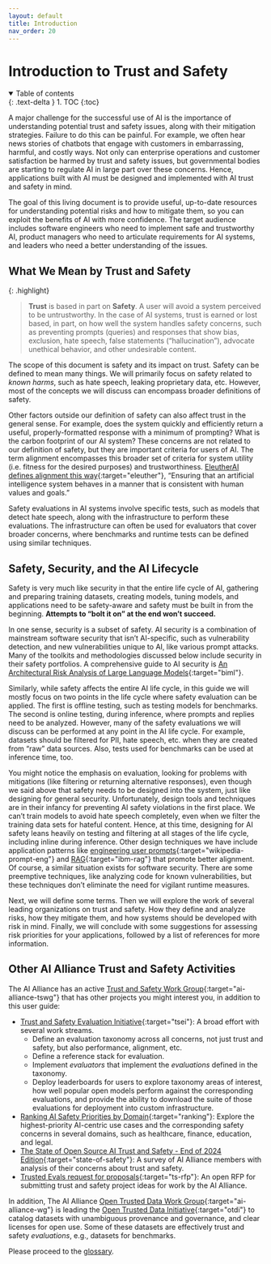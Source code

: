 ```yaml
---
layout: default
title: Introduction
nav_order: 20
---
```


# Introduction to Trust and Safety

<details open markdown="block">
  <summary>
    Table of contents
  </summary>
  {: .text-delta }
1. TOC
{:toc}
</details>

A major challenge for the successful use of AI is the importance of understanding potential trust and safety issues, along with their mitigation strategies. Failure to do this can be painful. For example, we often hear news stories of chatbots that engage with customers in embarrassing, harmful, and costly ways. Not only can enterprise operations and customer satisfaction be harmed by trust and safety issues, but governmental bodies are starting to regulate AI in large part over these concerns. Hence, applications built with AI must be designed and implemented with AI trust and safety in mind.

The goal of this living document is to provide useful, up-to-date resources for understanding potential risks and how to mitigate them, so you can exploit the benefits of AI with more confidence. The target audience includes software engineers who need to implement safe and trustworthy AI, product managers who need to articulate requirements for AI systems, and leaders who need a better understanding of the issues. 

## What We Mean by Trust and Safety

{: .highlight}
> **Trust** is based in part on **Safety**. A user will avoid a system perceived to be untrustworthy. In the case of AI systems, trust is earned or lost based, in part, on how well the system handles safety concerns, such as preventing prompts (queries) and responses that show bias, exclusion, hate speech, false statements (“hallucination”), advocate unethical behavior, and other undesirable content.

The scope of this document is safety and its impact on trust. Safety can be defined to mean many things. We will primarily focus on safety related to _known harms_, such as hate speech, leaking proprietary data, etc. However, most of the concepts we will discuss can encompass broader definitions of safety. 

Other factors outside our definition of safety can also affect trust in the general sense. For example, does the system quickly and efficiently return a useful, properly-formatted response with a minimum of prompting? What is the carbon footprint of our AI system? These concerns are not related to our definition of safety, but they are important criteria for users of AI. The term alignment encompasses this broader set of criteria for system utility (i.e. fitness for the desired purposes) and trustworthiness. [EleutherAI defines alignment this way](https://www.eleuther.ai/alignment){:target="eleuther"}, &ldquo;Ensuring that an artificial intelligence system behaves in a manner that is consistent with human values and goals.&rdquo;

Safety evaluations in AI systems involve specific tests, such as models that detect hate speech, along with the infrastructure to perform these evaluations. The infrastructure can often be used for evaluators that cover broader concerns, where benchmarks and runtime tests can be defined using similar techniques.

## Safety, Security, and the AI Lifecycle

Safety is very much like security in that the entire life cycle of AI, gathering and preparing training datasets, creating models, tuning models, and applications need to be safety-aware and safety must be built in from the beginning. **Attempts to “bolt it on” at the end won’t succeed.**

In one sense, security is a subset of safety. AI security is a combination of mainstream software security that isn’t AI-specific, such as vulnerability detection, and new vulnerabilities unique to AI, like various prompt attacks. Many of the toolkits and methodologies discussed below include security in their safety portfolios. A comprehensive guide to AI security is [An Architectural Risk Analysis of Large Language Models](https://berryvilleiml.com/results/){:target="biml"}.

Similarly, while safety affects the entire AI life cycle, in this guide we will mostly focus on two points in the life cycle where safety evaluation can be applied. The first is offline testing, such as testing models for benchmarks. The second is online testing, during inference, where prompts and replies need to be analyzed. However, many of the safety evaluations we will discuss can be performed at any point in the AI life cycle. For example, datasets should be filtered for PII, hate speech, etc. when they are created from “raw” data sources. Also, tests used for benchmarks can be used at inference time, too.

You might notice the emphasis on evaluation, looking for problems with mitigations (like filtering or returning alternative responses), even though we said above that safety needs to be designed into the system, just like designing for general security. Unfortunately, design tools and techniques are in their infancy for preventing AI safety violations in the first place. We can’t train models to avoid hate speech completely, even when we filter the training data sets for hateful content. Hence, at this time, designing for AI safety leans heavily on testing and filtering at all stages of the life cycle, including inline during inference. Other design techniques we have include application patterns like [engineering user prompts](https://en.wikipedia.org/wiki/Prompt_engineering){:target="wikipedia-prompt-eng"} and [RAG](https://research.ibm.com/blog/retrieval-augmented-generation-RAG){:target="ibm-rag"} that promote better alignment. Of course, a similar situation exists for software security. There are some preemptive techniques, like analyzing code for known vulnerabilities, but these techniques don’t eliminate the need for vigilant runtime measures.

Next, we will define some terms. Then we will explore the work of several leading organizations on trust and safety. How they define and analyze risks, how they mitigate them, and how systems should be developed with risk in mind. Finally, we will conclude with some suggestions for assessing risk priorities for your applications, followed by a list of references for more information.

## Other AI Alliance Trust and Safety Activities

The AI Alliance has an active [Trust and Safety Work Group](https://thealliance.ai/focus-areas/trust-and-safety){:target="ai-alliance-tswg"} that has other projects you might interest you, in addition to this user guide:

* [Trust and Safety Evaluation Initiative](https://the-ai-alliance.github.io/trust-safety-evals/){:target="tsei"}: A broad effort with several work streams.
  * Define an evaluation taxonomy across all concerns, not just trust and safety, but also performance, alignment, etc.
  * Define a reference stack for evaluation.
  * Implement _evaluators_ that implement the _evaluations_ defined in the taxonomy.
  * Deploy leaderboards for users to explore taxonomy areas of interest, how well popular open models perform against the corresponding evaluations, and provide the ability to download the suite of those evaluations for deployment into custom infrastructure.
* [Ranking AI Safety Priorities by Domain](https://the-ai-alliance.github.io/ranking-safety-priorities/){:target="ranking"}: Explore the highest-priority AI-centric use cases and the corresponding safety concerns in several domains, such as healthcare, finance, education, and legal.
* [The State of Open Source AI Trust and Safety - End of 2024 Edition](https://thealliance.ai/blog/the-state-of-open-source-trust){:target="state-of-safety"}: A survey of AI Alliance members with analysis of their concerns about trust and safety.
* [Trusted Evals request for proposals](https://thealliance.ai/core-projects/trusted-evals){:target="ts-rfp"}: An open RFP for submitting trust and safety project ideas for work by the AI Alliance.

In addition, The AI Alliance [Open Trusted Data Work Group](https://thealliance.ai/focus-areas/foundation-models){:target="ai-alliance-wg"} is leading the [Open Trusted Data Initiative](https://the-ai-alliance.github.io/open-trusted-data-initiative/){:target="otdi"} to catalog datasets with unambiguous provenance and governance, and clear licenses for open use. Some of these datasets are effectively trust and safety _evaluations_, e.g., datasets for benchmarks.


Please proceed to the [glossary]({{site.baseurl}}/glossary).
